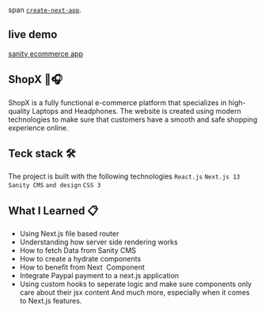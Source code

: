span [`create-next-app`](https://github.com/vercel/next.js/tree/canary/packages/create-next-app).

## live demo 
[sanity ecommerce app](https://sanity-ecommerce-paypal.vercel.app/)

## ShopX 🎽🎧
ShopX is a fully functional e-commerce platform that specializes in high-quality Laptops and Headphones. 
The website is created using modern technologies to make sure that customers have a smooth and safe shopping experience online.
## Teck stack 🛠️
The project is built with the following technologies
`React.js`
`Next.js 13`
`Sanity CMS`
`and design`
`CSS 3`
## What I Learned 📋
- Using Next.js file based router
- Understanding how server side rendering works
- How to fetch Data from Sanity CMS
- How to create a hydrate components
- How to benefit from Next <Image /> Component
- Integrate Paypal payment to a next.js application
- Using custom hooks to seperate logic and make sure components only care about their jsx content
And much more, especially when it comes to Next.js features.








